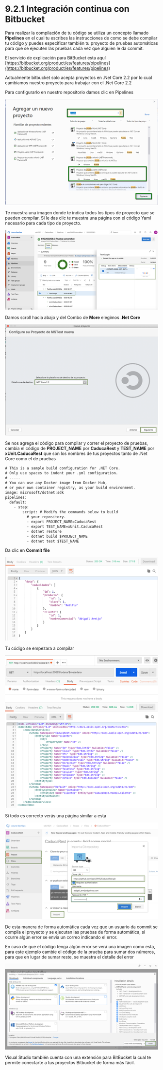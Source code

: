 # 9.2.1 Integración continua con Bitbucket

Para realizar la compilación de tu código se utiliza un concepto llamado **Pipelines** en el cual tu escribes las instrucciones de como se debe compilar tu código y puedes especificar también tu proyecto de pruebas automáticas para que se ejecuten las pruebas cada vez que alguien le da commit.

El servicio de explicación para BitBucket esta aquí [https://bitbucket.org/product/es/features/pipelines](https://bitbucket.org/product/es/features/pipelines)

Actualmente bitbucket solo acepta proyectos en .Net Core 2.2 por lo cual cambiamos nuestro proyecto para trabajar con el .Net Core 2.2

Para configurarlo en nuestro repositorio damos clic en Pipelines

![](../../.gitbook/assets/image%20%28148%29.png)

Te muestra una imagen donde te indica todos los tipos de proyecto que se pueden compilar. Si le das clic te muestra una página con el código Yaml necesario para cada tipo de proyecto.

![](../../.gitbook/assets/image%20%28293%29.png)

Damos scroll hacia abajo y del Combo de **More** elegimos **.Net Core**

![](../../.gitbook/assets/image%20%28166%29.png)

Se nos agrega el código para compilar y correr el proyecto de pruebas, cambia el código de **PROJECT\_NAME** por **CaducaRest** y **TEST\_NAME** por **xUnit.CaducaRest** que son los nombres de tus proyectos tanto de .Net Core como el de pruebas

```markup
# This is a sample build configuration for .NET Core.
# Only use spaces to indent your .yml configuration.
# -----
# You can use any Docker image from Docker Hub, 
# or your own container registry, as your build environment.
image: microsoft/dotnet:sdk
pipelines:
  default:
    - step:
        script: # Modify the commands below to build 
          # your repository.
          - export PROJECT_NAME=CaducaRest
          - export TEST_NAME=xUnit.CaducaRest
          - dotnet restore
          - dotnet build $PROJECT_NAME
          - dotnet test $TEST_NAME
```

Da clic en **Commit file**

![](../../.gitbook/assets/image%20%28251%29.png)

Tu código se empezara a compilar

![](../../.gitbook/assets/image%20%28235%29.png)

Si todo es correcto verás una página similar a esta

![](../../.gitbook/assets/image%20%28206%29.png)

De esta manera de forma automática cada vez que un usuario da commit se compila el proyecto y se ejecutan las pruebas de forma automática, si ocurre algún error se envia un correo indicando el error.

En caso de que el código tenga algún error se verá una imagen como esta, para este ejemplo cambie el código de la prueba para sumar dos números, para que en lugar de sumar reste, se muestra el detalle del error

![](../../.gitbook/assets/image%20%28231%29.png)

Visual Studio también cuenta con una extensión para BitBucket la cual te permite conectarte a tus proyectos Bitbucket de forma más fácil.



